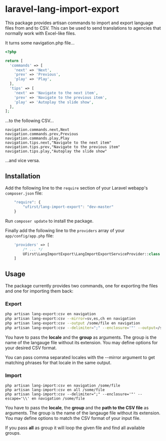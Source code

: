laravel-lang-import-export
==========================

This package provides artisan commands to import and export language files from and to CSV. This can be used to send translations to agencies that normally work with Excel-like files.

It turns some navigation.php file...

```php
<?php

return [
  'commands' => [
    'next' => 'Next',
    'prev' => 'Previous',
    'play' => 'Play',
  ],
  'tips' => [
    'next' => 'Navigate to the next item',
    'prev' => 'Navigate to the previous item',
    'play' => 'Autoplay the slide show',
  ],
];
```
...to the following CSV...

```CSV
navigation.commands.next,Next
navigation.commands.prev,Previous
navigation.commands.play,Play
navigation.tips.next,"Navigate to the next item"
navigation.tips.prev,"Navigate to the previous item"
navigation.tips.play,"Autoplay the slide show"

```
...and vice versa.

Installation
------------

Add the following line to the `require` section of your Laravel webapp's `composer.json` file:

```javascript
    "require": {
        "ufirst/lang-import-export": "dev-master"
    }
```


Run `composer update` to install the package.


Finally add the following line to the `providers` array of your `app/config/app.php` file:

```php
    'providers' => [
        /* ... */
        UFirst\LangImportExport\LangImportExportServiceProvider::class
    ]
```

Usage
-----

The package currently provides two commands, one for exporting the files and one for importing them back:

### Export

```bash
php artisan lang-export:csv en navigation
php artisan lang-export:csv --mirror=sv,es,ch en navigation
php artisan lang-export:csv --output /some/file en navigation
php artisan lang-export:csv --delimiter=";" --enclosure='"' --output=/some/file en navigation
```

You have to pass the __locale__ and the __group__ as arguments. The group is the name of the langauge file without its extension. You may define options for your desired CSV format.

You can pass comma separated locales with the --mirror argument to get matching phrases for that locale in the same output.

### Import


```
php artisan lang-import:csv en navigation /some/file
php artisan lang-import:csv en all /some/file
php artisan lang-import:csv --delimiter=";" --enclosure='"' --escape='\\' en navigation /some/file
```

You have to pass  the __locale__, the __group__ and the __path to the CSV file__ as arguments. The group is the name of the langauge file without its extension. You may define options to match the CSV format of your input file.

If you pass __all__ as group it will loop the given file and find all available groups.
